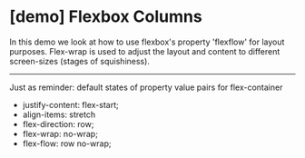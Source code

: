 # [demo] Flexbox Columns

In this demo we look at how to use flexbox's property 'flexflow' for layout purposes. Flex-wrap is used to adjust the layout and content to different screen-sizes (stages of squishiness). 

---

Just as reminder:
default states of property value pairs for flex-container

- justify-content: flex-start;
- align-items: stretch
- flex-direction: row;
- flex-wrap: no-wrap;
- flex-flow: row no-wrap;
